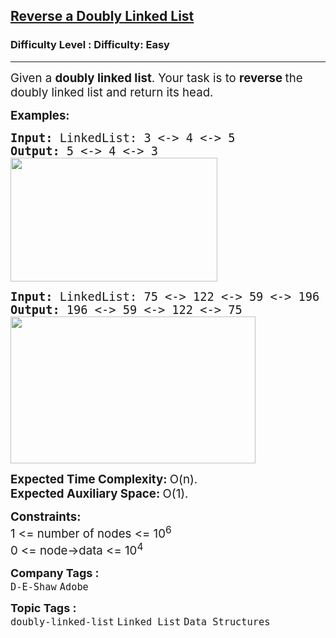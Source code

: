 <h2><a href="https://www.geeksforgeeks.org/problems/reverse-a-doubly-linked-list/1?page=2&category=Linked%20List&sortBy=difficulty">Reverse a Doubly Linked List</a></h2><h3>Difficulty Level : Difficulty: Easy</h3><hr><div class="problems_problem_content__Xm_eO"><p><span style="font-size: 14pt;">Given a <strong>doubly linked list</strong>. Your task is to <strong>reverse </strong>the doubly linked list and return its head.</span></p>
<p><span style="font-size: 14pt;"><strong>Examples:</strong></span></p>
<pre><span style="font-size: 14pt;"><strong>Input: </strong>LinkedList: 3 &lt;-&gt; 4 &lt;-&gt; 5
<strong>Output: </strong>5 &lt;-&gt; 4 &lt;-&gt; 3<br><img src="https://media.geeksforgeeks.org/img-practice/prod/addEditProblem/700137/Web/Other/blobid1_1724317926.png" width="331" height="198"><br></span></pre>
<pre><span style="font-size: 14pt;"><strong>Input: </strong>LinkedList: 75 &lt;-&gt; 122 &lt;-&gt; 59 &lt;-&gt; 196
<strong>Output: </strong>196 &lt;-&gt; 59 &lt;-&gt; 122 &lt;-&gt; 75<br><img src="https://media.geeksforgeeks.org/img-practice/prod/addEditProblem/700137/Web/Other/blobid0_1724317913.png" width="392" height="235"><br></span></pre>
<p><span style="font-size: 14pt;"><strong>Expected Time Complexity:&nbsp;</strong>O(n).<br><strong>Expected Auxiliary Space:&nbsp;</strong>O(1).</span></p>
<p><span style="font-size: 14pt;"><strong>Constraints:</strong><br>1 &lt;= number of nodes &lt;= 10<sup>6</sup><br>0 &lt;= node-&gt;data &lt;= 10<sup>4</sup></span></p></div><p><span style=font-size:18px><strong>Company Tags : </strong><br><code>D-E-Shaw</code>&nbsp;<code>Adobe</code>&nbsp;<br><p><span style=font-size:18px><strong>Topic Tags : </strong><br><code>doubly-linked-list</code>&nbsp;<code>Linked List</code>&nbsp;<code>Data Structures</code>&nbsp;